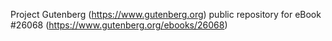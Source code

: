 Project Gutenberg (https://www.gutenberg.org) public repository for eBook #26068 (https://www.gutenberg.org/ebooks/26068)
